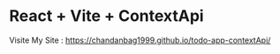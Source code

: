 # React + Vite + ContextApi

Visite My Site : https://chandanbag1999.github.io/todo-app-contextApi/

